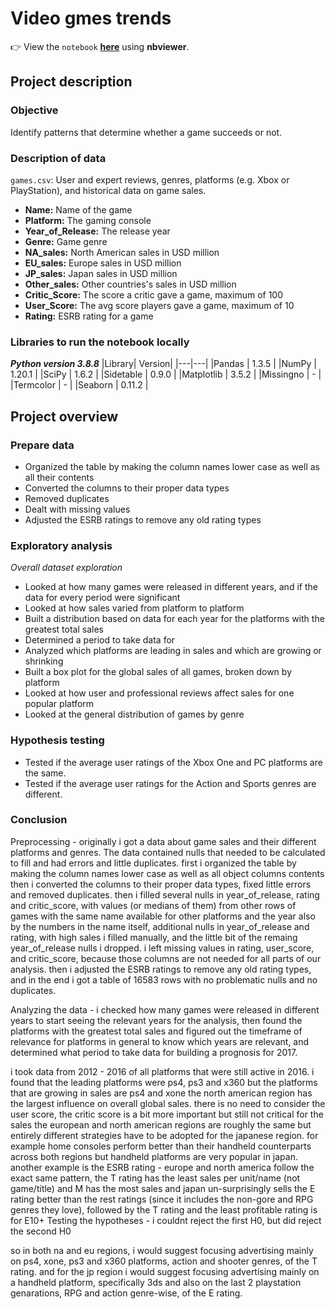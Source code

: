 # Video gmes trends

👉 View the `notebook` **[here](https://nbviewer.org/github/shirarua/practicum-projects/blob/main/sales_funnel_AAB/sales_funnel_AAB_test.ipynb)** using **nbviewer**.


## Project description
### Objective
Identify patterns that determine whether a game succeeds or not.

### Description of data
`games.csv`: User and expert reviews, genres, platforms (e.g. Xbox or PlayStation), and historical data on game sales.
- **Name:** Name of the game
- **Platform:** The gaming console
- **Year_of_Release:** The release year
- **Genre:** Game genre
- **NA_sales:** North American sales in USD million
- **EU_sales:** Europe sales in USD million
- **JP_sales:** Japan sales in USD million
- **Other_sales:** Other countries's sales in USD million
- **Critic_Score:** The score a critic gave a game, maximum of 100
- **User_Score:** The avg score players gave a game, maximum of 10
- **Rating:** ESRB rating for a game


### Libraries to run the notebook locally
***Python version 3.8.8***
|Library| Version|
|---|---|
|Pandas | 1.3.5 |
|NumPy | 1.20.1 |
|SciPy | 1.6.2 |
|Sidetable | 0.9.0 |
|Matplotlib | 3.5.2 |
|Missingno | - |
|Termcolor | - |
|Seaborn | 0.11.2 |


## Project overview

### Prepare data
- Organized the table by making the column names lower case as well as all their contents
- Converted the columns to their proper data types
- Removed duplicates
- Dealt with missing values
- Adjusted the ESRB ratings to remove any old rating types

### Exploratory analysis
*Overall dataset exploration*
- Looked at how many games were released in different years, and if the data for every period were significant
- Looked at how sales varied from platform to platform
- Built a distribution based on data for each year for the platforms with the greatest total sales
- Determined a period to take data for
- Analyzed which platforms are leading in sales and which are growing or shrinking
- Built a box plot for the global sales of all games, broken down by platform
- Looked at how user and professional reviews affect sales for one popular platform
- Looked at the general distribution of games by genre


### Hypothesis testing
- Tested if the average user ratings of the Xbox One and PC platforms are the same.
- Tested if the average user ratings for the Action and Sports genres are different.

### Conclusion

Preprocessing - originally i got a data about game sales and their different platforms and genres. The data contained nulls that needed to be calculated to fill and had errors and little duplicates. first i organized the table by making the column names lower case as well as all object columns contents
then i converted the columns to their proper data types, fixed little errors and removed duplicates. then i filled several nulls in year_of_release, rating and critic_score, with values (or medians of them) from other rows of games with the same name available for other platforms and the year also by the numbers in the name itself, additional nulls in year_of_release and rating, with high sales i filled manually, and the little bit of the remaing year_of_release nulls i dropped. i left missing values in rating, user_score, and critic_score, because those columns are not needed for all parts of our analysis.
then i adjusted the ESRB ratings to remove any old rating types, and in the end i got a table of 16583 rows with no problematic nulls and no duplicates.

Analyzing the data - i checked how many games were released in different years to start seeing the relevant years for the analysis, then found the platforms with the greatest total sales and figured out the timeframe of relevance for platforms in general to know which years are relevant, and determined what period to take data for building a prognosis for 2017.

i took data from 2012 - 2016 of all platforms that were still active in 2016.
i found that the leading platforms were ps4, ps3 and x360
but the platforms that are growing in sales are ps4 and xone
the north american region has the largest influence on overall global sales.
there is no need to consider the user score, the critic score is a bit more important but still not critical for the sales
the european and north american regions are roughly the same but entirely different strategies have to be adopted for the japanese region.
for example home consoles perform better than their handheld counterparts across both regions but handheld platforms are very popular in japan.
another example is the ESRB rating - europe and north america follow the exact same pattern, the T rating has the least sales per unit/name (not game/title) and M has the most sales and japan un-surprisingly sells the E rating better than the rest ratings (since it includes the non-gore and RPG genres they love), followed by the T rating and the least profitable rating is for E10+
Testing the hypotheses - i couldnt reject the first H0, but did reject the second H0

so in both na and eu regions, i would suggest focusing advertising mainly on ps4, xone, ps3 and x360 platforms, action and shooter genres, of the T rating.
and for the jp region i would suggest focusing advertising mainly on a handheld platform, specifically 3ds and also on the last 2 playstation genarations, RPG and action genre-wise, of the E rating.

